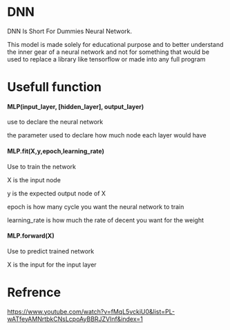 # DNN
DNN Is Short For Dummies Neural Network.

This model is made solely for educational purpose and to better understand the inner gear of a neural network and not for something that would be used to replace a library like tensorflow or made into any full program

# Usefull function

#### MLP(input_layer, [hidden_layer], output_layer)

use to declare the neural network

the parameter used to declare how much node each layer would have

#### MLP.fit(X,y,epoch,learning_rate)

Use to train the network

X is the input node

y is the expected output node of X

epoch is how many cycle you want the neural network to train

learning_rate is how much the rate of decent you want for the weight

#### MLP.forward(X)

Use to predict trained network

X is the input for the input layer

# Refrence
https://www.youtube.com/watch?v=fMqL5vckiU0&list=PL-wATfeyAMNrtbkCNsLcpoAyBBRJZVlnf&index=1
